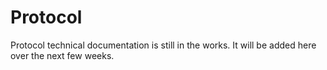 # Protocol

Protocol technical documentation is still in the works. It will be added here over the next few weeks.   






